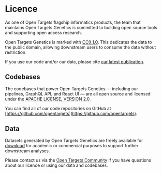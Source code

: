 # Licence

As one of Open Targets flagship informatics products, the team that maintains Open Targets Genetics is committed to building open source tools and supporting open access research.&#x20;

Open Targets Genetics is marked with [CC0 1.0](http://creativecommons.org/publicdomain/zero/1.0?ref=chooser-v1). This dedicates the data to the public domain, allowing downstream users to consume the data without restriction.

If you use our code and/or our data, please cite [our latest publication](citation.md#latest-publication).&#x20;

## **Codebases**

The codebases that power Open Targets Genetics — including our pipelines, GraphQL API, and React UI — are all open source and licensed under the [APACHE LICENSE, VERSION 2.0](https://www.apache.org/licenses/LICENSE-2.0).

You can find all of our code repositories on GitHub at [https://github.com/opentargets](https://github.com/opentargets).

## **Data**

Datasets generated by Open Targets Genetics are freely available for [download](data-access/data-download.md) for academic or commercial purposes to support further downstream analyses.&#x20;

Please contact us via the [Open Targets Community](https://community.opentargets.org/) if you have questions about our licence or using our data and codebases.
